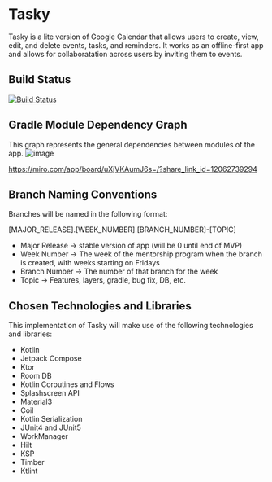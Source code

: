 # Tasky

Tasky is a lite version of Google Calendar that allows users to create, view, edit, and delete events, tasks, and reminders. It works as an offline-first app and allows for collaboratation across users by inviting them to events.

## Build Status

[![Build Status](https://app.bitrise.io/app/9d0e7ce1-df31-499b-9a23-7bcfb7c7d688/status.svg?token=qDqFmwjMOhEluPAexsnASw&branch=master)](https://app.bitrise.io/app/9d0e7ce1-df31-499b-9a23-7bcfb7c7d688)

## Gradle Module Dependency Graph

This graph represents the general dependencies between modules of the app.
![image](https://github.com/evanadwyer-pronoid-software/Tasky/assets/170752499/be4b4169-f46c-4956-9c40-92491dcc900e)

https://miro.com/app/board/uXjVKAumJ6s=/?share_link_id=12062739294

## Branch Naming Conventions

Branches will be named in the following format:

[MAJOR_RELEASE].[WEEK_NUMBER].[BRANCH_NUMBER]-[TOPIC]
* Major Release -> stable version of app (will be 0 until end of MVP)
* Week Number -> The week of the mentorship program when the branch is created, with weeks starting on Fridays
* Branch Number -> The number of that branch for the week
* Topic -> Features, layers, gradle, bug fix, DB, etc.

## Chosen Technologies and Libraries

This implementation of Tasky will make use of the following technologies and libraries:
* Kotlin
* Jetpack Compose
* Ktor
* Room DB
* Kotlin Coroutines and Flows
* Splashscreen API
* Material3
* Coil
* Kotlin Serialization
* JUnit4 and JUnit5
* WorkManager
* Hilt
* KSP
* Timber
* Ktlint